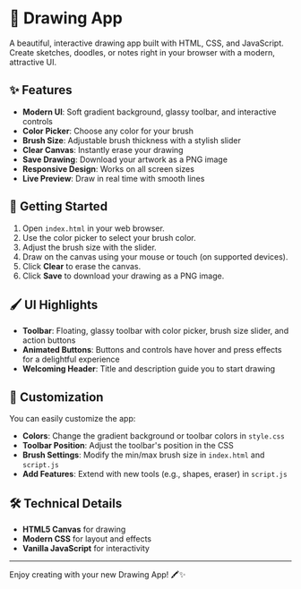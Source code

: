 # 🎨 Drawing App

A beautiful, interactive drawing app built with HTML, CSS, and JavaScript. Create sketches, doodles, or notes right in your browser with a modern, attractive UI.

## ✨ Features

- **Modern UI**: Soft gradient background, glassy toolbar, and interactive controls
- **Color Picker**: Choose any color for your brush
- **Brush Size**: Adjustable brush thickness with a stylish slider
- **Clear Canvas**: Instantly erase your drawing
- **Save Drawing**: Download your artwork as a PNG image
- **Responsive Design**: Works on all screen sizes
- **Live Preview**: Draw in real time with smooth lines

## 🚀 Getting Started

1. Open `index.html` in your web browser.
2. Use the color picker to select your brush color.
3. Adjust the brush size with the slider.
4. Draw on the canvas using your mouse or touch (on supported devices).
5. Click **Clear** to erase the canvas.
6. Click **Save** to download your drawing as a PNG image.

## 🖌️ UI Highlights

- **Toolbar**: Floating, glassy toolbar with color picker, brush size slider, and action buttons
- **Animated Buttons**: Buttons and controls have hover and press effects for a delightful experience
- **Welcoming Header**: Title and description guide you to start drawing

## 🎨 Customization

You can easily customize the app:
- **Colors**: Change the gradient background or toolbar colors in `style.css`
- **Toolbar Position**: Adjust the toolbar's position in the CSS
- **Brush Settings**: Modify the min/max brush size in `index.html` and `script.js`
- **Add Features**: Extend with new tools (e.g., shapes, eraser) in `script.js`

## 🛠️ Technical Details

- **HTML5 Canvas** for drawing
- **Modern CSS** for layout and effects
- **Vanilla JavaScript** for interactivity

---

Enjoy creating with your new Drawing App! 🖍️✨ 
